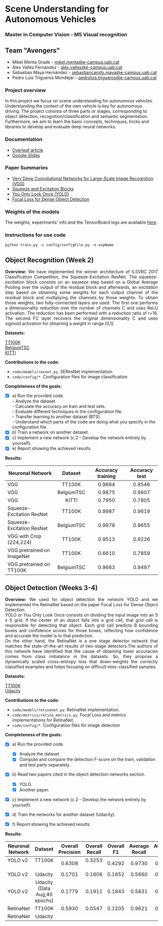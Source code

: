 # Scene Understanding for Autonomous Vehicles

### Master in Computer Vision - M5 Visual recognition

## Team "Avengers"
- Mikel Menta Grade - mikel.menta@e-campus.uab.cat
- Alex Vallès Fernández - alex.valles@e-campus.uab.cat
- Sebastian Maya Hernández - sebastiancamilo.maya@e-campus.uab.cat
- Pedro Luis Trigueros Mondéjar - pedroluis.trigueros@e-campus.uab.cat

### Project overview
In this project we focus on scene understanding for autonomous vehicles. Understanding the context of the own vehicle is key for autonomous driving. The project consists of three parts or stages, corresponding to object detection, recognition/classification and semantic segmentation.<br/>
Furthermore, we aim to learn the basic concepts, techniques, tricks and libraries to develop and evaluate deep neural networks.



### Documentation
- [Overleaf article](https://www.overleaf.com/read/fbhxbjqydfwx)
- [Google Slides](https://docs.google.com/presentation/d/1ciF9LLclwjYReKp43KqC6W29ly3jamvE6WkJK1HoqTQ/edit?usp=sharing)

### Paper Summaries
- [Very Deep Convolutional Networks for Large-Scale Image Recognition (VGG)](https://www.overleaf.com/read/jwgpqfzvnwgk)
- [Squeeze and Excitation Blocks](https://www.overleaf.com/read/bxmpwjqhckmn)
- [You Only Look Once (YOLO)](https://www.overleaf.com/read/fvtfvvwbptsv)
- [Focal Loss for Dense Object Detection](https://www.overleaf.com/read/xsknbrtmsbgd)

### Weights of the models
The weights, experiments' info and the TensorBoard logs are available [here](https://drive.google.com/drive/folders/15mccIEOhimkFo_5K3M43Vmu9xT0CEvpC?usp=sharing).

### Instructions for use code 
```
python train.py -c config/configFile.py -e expName
```

## Object Recognition (Week 2)

<p align="justify"><b>Overview:</b>
We have implemented the winner architecture of ILSVRC 2017 Classification Competition, the Squeeze-Excitation ResNet. 
The squeeze-excitation block consists on an squeeze step based on a Global Average Pooling over the output of the residual block and afterwards, an excitation step based on obtaining some weights for each output channel of the residual block and multiplying the channels by those weights. To obtain those weights, two fully-connected layers are used. The first one performs a dimensionality reduction over the number of channels C and uses ReLU activation. The reduction has been performed with a reduction ratio of r=16. The second FC layer  recovers the original dimensionality C and uses sigmoid activation for obtaining a weight in range [0,1].
</p>

<p align="justify"><b>Datasets:</b>

[TT100K](http://cg.cs.tsinghua.edu.cn/traffic-sign/)<br/>
[BelgiumTSC](http://btsd.ethz.ch/shareddata/)<br/>
[KITTI](http://www.cvlibs.net/datasets/kitti/)<br/>

</p>

<b>Contributions to the code:</b>
+ `code/models/resnet.py`. SEResNet implementation.  
+ `code/config/*`. Configuration files for image classification 

<b>Completeness of the goals:</b>

- [x] a) Run the provided code.<br> 
		- Analyze the dataset.<br> 
		- Calculate the accuracy on train and test sets.<br> 
		- Evaluate different techniques in the configuration file.<br> 
		- Transfer learning to another dataset (BTS).<br> 
		- Understand which parts of the code are doing what you specify in the configuration file.<br> 
- [x] b) Train a network on another dataset.<br> 
- [x] c) Implement a new network (c.2 - Develop the network entirely by yourself).<br> 
- [x] e) Report showing the achieved results.<br>

<p align="justify"><b>Results:</b>

| Neuronal Network          | Dataset     | Accuracy training  | Accuracy test |
| ------------------------- |:-----------:|:------------------:|:-------------:|
|VGG                        | TT100K      | 0.9664             | 0.9546        |
|VGG                        | BelgiumTSC  | 0.9875             | 0.9607        |
|VGG                        | KITTI       | 0.7950             | 0.7805        |
|Squeeze-Excitation ResNet  | TT100K      | 0.9987             | 0.9619        |
|Squeeze-Excitation ResNet  | BelgiumTSC  | 0.9978             | 0.9655        |
|VGG with Crop (224,224)    | TT100K      | 0.9513             | 0.9226        |
|VGG pretrained on ImageNet | TT100K      | 0.6610             | 0.7859        |
|VGG pretrained on TT100K   | BelgiumTSC  | 0.9663             | 0.9497        |

</p>

## Object Detection (Weeks 3-4)

<p align="justify"><b>Overview:</b>
We used for object detection the network YOLO and we implemented the RetinaNet based on the paper Focal Loss for Dense Object Detection.<br/>
YOLO or You Only Look Once consists on dividing the input image into an S x S grid. If the center of an object falls into a grid cell, that grid cell is responsible for detecting that object. Each grid cell predicts B bounding boxes and confidence scores for those boxes, reflecting how confidence and accurate the model is to that prediction.<br/>
On the other hand, the RetinaNet is a one stage detector network that matches the state-of-the-art results of two-stage detectors.The authors of this network have identified that the cause of obtaining lower accuracies comes from class imbalance in the datasets. So, they propose a dynamically scaled cross-entropy loss that down-weights the correctly classified examples and helps focusing on difficult miss-classified samples.

</p>

<p align="justify"><b>Datasets:</b>

[TT100K](http://cg.cs.tsinghua.edu.cn/traffic-sign/)<br/>
[Udacity](https://github.com/udacity/self-driving-car/tree/master/datasets)<br/>

</p>

<b>Contributions to the code:</b>
+ `code/models/retinanet.py`. RetinaNet implementation.  
+ `code/metrics/retina_metrics.py`. Focal Loss and metrics implementations for RetinaNet.  
+ `code/config/*`. Configuration files for image detection 
	
<b>Completeness of the goals:</b>

- [x] a) Run the provided code.<br> 
	- [x] Analyze the dataset.<br> 
	- [x] Compute and compare the detection F-score on the train, validation and test parts separately. <br> 
		
- [x] b) Read two papers cited in the object detection networks section.<br>  
	- [x] YOLO.<br>  
	- [x] Another paper.<br> 
- [x] c) Implement a new network (c.2 - Develop the network entirely by yourself).<br> 
- [x] d) Train the networks for another dataset (Udacity).<br>
- [x] f) Report showing the achieved results.<br>



<p align="justify"><b>Results:</b>

| Neuronal Network | Dataset     |  Overall Precision | Overall Recall| Overall F1 | Average Recall| Average IoU | FPS	 |
| ---------------- |:-----------:|:------------------:|:-------------:|:----------:|:-------------:|:-----------:|:-----:|
|YOLO v2           | TT100K      | 0.6308	      | 0.3253	      | 0.4292	   | 0.9730	   | 0.7588	 | 70.11 |
|YOLO v2           | Udacity     | 0.1701	      | 0.1606	      | 0.1652	   | 0.5660	   | 0.5213	 | 68.33 |
|YOLO v2           | Udacity (Data Aug,40 epochs) | 0.1779 | 0.1911   | 0.1843	   | 0.5831	   | 0.5212	 | 67.66 |
|RetinaNet         | TT100K      | 0.5930	      | 0.0547	      | 0.1205	   | 0.9621	   | 0.7405	 | 69.22 |
|RetinaNet         | Udacity     |
</p>

